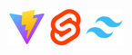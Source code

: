 <img src="https://raw.githubusercontent.com/awucado/awucado/main/devicon--vitejs.svg" width="64" /> 
<img src="https://raw.githubusercontent.com/awucado/awucado/main/devicon--svelte.svg" width="64" /> 
<img src="https://raw.githubusercontent.com/awucado/awucado/main/devicon--tailwindcss.svg" width="64" />
